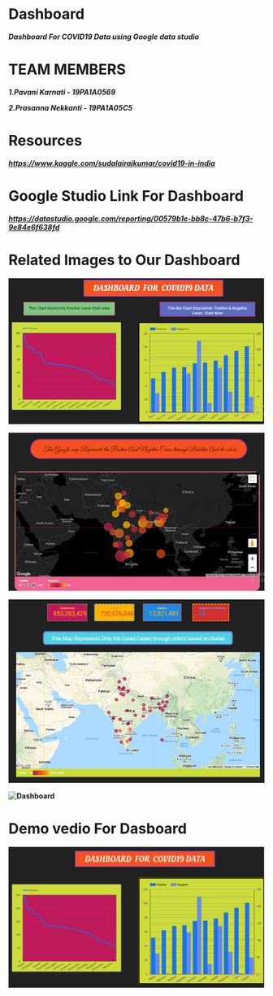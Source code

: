 # Dashboard
<b><i>Dashboard For COVID19 Data using Google data studio</i></b>

# TEAM MEMBERS

<b><i>1.Pavani Karnati - 19PA1A0569
  
  2.Prasanna Nekkanti - 19PA1A05C5 </i><b>

# Resources

<i>https://www.kaggle.com/sudalairajkumar/covid19-in-india</i>

# Google Studio Link For Dashboard

<i>https://datastudio.google.com/reporting/00579b1e-bb8c-47b6-b7f3-9e84e6f638fd</i>

# Related Images to Our Dashboard

![Dashboard](https://github.com/19PA1A0569/Dashboard/blob/main/2021-05-04%20(8).png)

![Dashboard](https://github.com/19PA1A0569/Dashboard/blob/main/2021-05-04%20(5).png)

![Dashboard](https://github.com/19PA1A0569/Dashboard/blob/main/2021-05-04%20(6).png)

![Dashboard]()

# Demo vedio For Dasboard
[![Game](https://github.com/19PA1A0569/Dashboard/blob/main/2021-04-19%20(7).png)](https://youtu.be/pav0J1pAq4I)
